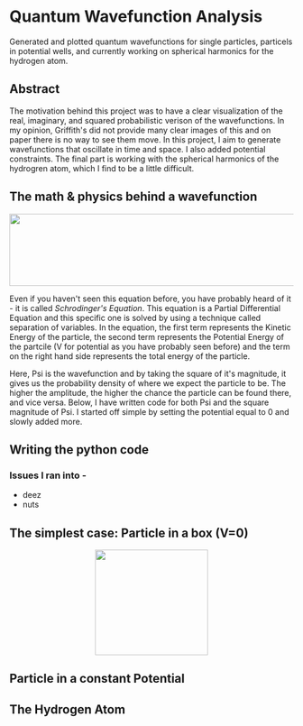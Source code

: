 # Quantum Wavefunction Analysis
Generated and plotted quantum wavefunctions for single particles, particels in potential wells, and currently working on spherical harmonics for the hydrogen atom.

## Abstract 
The motivation behind this project was to have a clear visualization of the real, imaginary, and squared probabilistic verison of the wavefunctions. In my opinion, Griffith's did not provide many clear images of this and on paper there is no way to see them move. In this project, I aim to generate wavefunctions that oscillate in time and space. I also added potential constraints. The final part is working with the spherical harmonics of the hydrogren atom, which I find to be a little difficult. 

## The math & physics behind a wavefunction
<p align="center">
  <img 
    width="544"
    height="128"
    src="https://github.com/akhilvreddy/Wavefunction-Analysis/blob/main/version1.png"
  >
</p>

Even if you haven't seen this equation before, you have probably heard of it - it is called _Schrodinger's Equation_. This equation is a Partial Differential Equation and this specific one is solved by using a technique called separation of variables. In the equation, the first term represents the Kinetic Energy of the particle, the second term represents the Potential Energy of the partcile (V for potential as you have probably seen before) and the term on the right hand side represents the total energy of the particle. 

Here, Psi is the wavefunction and by taking the square of it's magnitude, it gives us the probability density of where we expect the particle to be. The higher the amplitude, the higher the chance the particle can be found there, and vice versa. Below, I have written code for both Psi and the square magnitude of Psi. I started off simple by setting the potential equal to 0 and slowly added more. 

## Writing the python code

### Issues I ran into - 
- deez
- nuts


## The simplest case: Particle in a box (V=0)
<p align="center">
  <img 
    width="200"
    height="187"
    src="https://github.com/akhilvreddy/Wavefunction-Analysis/blob/main/200px-InfiniteSquareWellAnimation.gif"
  >
</p>

## Particle in a constant Potential

## The Hydrogen Atom







